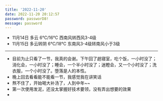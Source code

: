 ```yaml
---
title: '2022-11-20'
date: 2022-11-20 20:12:57
password: passworD8!
message: password
---
```

- 11月14日 多云 6℃/16℃ 西南风转西风3-4级
- 11月15日 多云转阴 6℃/18℃ 东南风3-4级转南风小于3级

***

- 目前为止只看了一节，我真的会谢。下午回了趟寝室，吃个饭，一小时没了；消化会，一小时没了；睡会，一个半小时没了；迷瞪会，又一个小时没了；洗衣服，一个小时没了。堕落是人的本性。
- 晚上回去看看能不能看一节，我感觉我在讲笑话
- 熬不住了，开始喝大补汤了，人到中年~~
- 第一次使用发泥，还没太掌握好技术要领，没有弄出想要的效果
- 